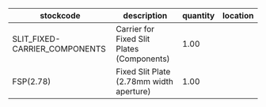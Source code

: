 |stockcode|description|quantity|location|
|---------|-----------|--------|--------|
|SLIT_FIXED-CARRIER_COMPONENTS|Carrier for Fixed Slit Plates (Components)|1.00||
|FSP(2.78)|Fixed Slit Plate (2.78mm width aperture)|1.00||
